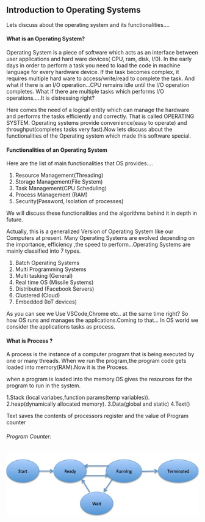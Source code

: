 

## Introduction to Operating Systems


Lets discuss about the operating system and its functionalities….


#### What is an Operating System?


Operating System is a piece of software which acts as an interface between user applications and hard ware devices( CPU, ram, disk, I/0). In the early days in order to perform a task you need to load the code in machine language for every hardware device. If the task becomes complex, it requires multiple hard ware to access/write/read to complete the task. And what if there is an I/O operation…CPU remains idle until the I/O operation completes. What if there are multiple tasks which performs I/O operations…..It is distressing right?


Here comes the need of a logical entity which can manage the hardware and performs the tasks efficiently and correctly. That is called OPERATING SYSTEM. Operating systems provide convenience(easy to operate) and throughput(completes tasks very fast).Now lets discuss about the functionalities of the Operating system which made this software special.

#### Functionalities of an Operating System


Here are the list of main functionalities that OS provides….


1. Resource Management(Threading)
2. Storage Management(File System)
3. Task Management(CPU Scheduling)
4. Process Management (RAM)
5. Security(Password, Isolation of processes)

We will discuss these functionalities and the algorithms behind it in depth in future.


Actually, this is a generalized Version of Operating System like our Computers at present. Many Operating Systems are evolved depending  on the importance, efficiency ,the speed to perform…Operating Systems are mainly classified into 7 types.


1. Batch Operating Systems
2. Multi Programming Systems
3. Multi tasking (General)
4. Real time OS (Missile Systems)
5. Distributed (Facebook Servers)
6. Clustered (Cloud)
7. Embedded (IoT devices)


As you can see we Use VSCode,Chrome etc.. at the same time right? So how OS runs and manages the applications.Coming to that...
In OS world we consider the applications tasks as process.

#### What is Process ?

A process is the instance of a computer program that is being executed by one or many threads.
When we run the program,the program code gets loaded into memory(RAM).Now it is the Process.

when a program is loaded into the memory.OS gives the resources for the program to run in the system.

1.Stack (local variabes,function params(temp variables)).
2.heap(dynamically allocated memory).
3.Data(global and static)
4.Text()

Text saves the contents of processors register and the value of Program counter

###### Program Counter: 
![process_states](../public/images/introduction-to-os/process_state.jpg)